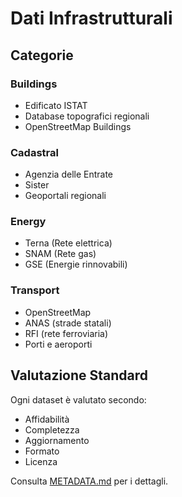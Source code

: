 # Dati Infrastrutturali

## Categorie
### Buildings
- Edificato ISTAT
- Database topografici regionali
- OpenStreetMap Buildings

### Cadastral
- Agenzia delle Entrate
- Sister
- Geoportali regionali

### Energy
- Terna (Rete elettrica)
- SNAM (Rete gas)
- GSE (Energie rinnovabili)

### Transport
- OpenStreetMap
- ANAS (strade statali)
- RFI (rete ferroviaria)
- Porti e aeroporti

## Valutazione Standard
Ogni dataset è valutato secondo:
- Affidabilità
- Completezza
- Aggiornamento
- Formato
- Licenza

Consulta [METADATA.md](../METADATA.md) per i dettagli.
